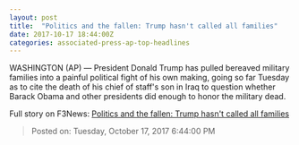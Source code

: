 ```yaml
---
layout: post
title:  "Politics and the fallen: Trump hasn't called all families"
date: 2017-10-17 18:44:00Z
categories: associated-press-ap-top-headlines
---
```


WASHINGTON (AP) — President Donald Trump has pulled bereaved military families into a painful political fight of his own making, going so far Tuesday as to cite the death of his chief of staff's son in Iraq to question whether Barack Obama and other presidents did enough to honor the military dead.


Full story on F3News: [Politics and the fallen: Trump hasn't called all families](http://www.f3nws.com/n/2ajzrC)

> Posted on: Tuesday, October 17, 2017 6:44:00 PM
